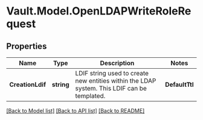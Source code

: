 # Vault.Model.OpenLDAPWriteRoleRequest

## Properties

Name | Type | Description | Notes
------------ | ------------- | ------------- | -------------
**CreationLdif** | **string** | LDIF string used to create new entities within the LDAP system. This LDIF can be templated. | **DefaultTtl** | **int** | Default TTL for dynamic credentials | [optional] **DeletionLdif** | **string** | LDIF string used to delete entities created within the LDAP system. This LDIF can be templated. | **MaxTtl** | **int** | Max TTL a dynamic credential can be extended to | [optional] **RollbackLdif** | **string** | LDIF string used to rollback changes in the event of a failure to create credentials. This LDIF can be templated. | [optional] **UsernameTemplate** | **string** | The template used to create a username | [optional] 

[[Back to Model list]](../README.md#documentation-for-models) [[Back to API list]](../README.md#documentation-for-api-endpoints) [[Back to README]](../README.md)

